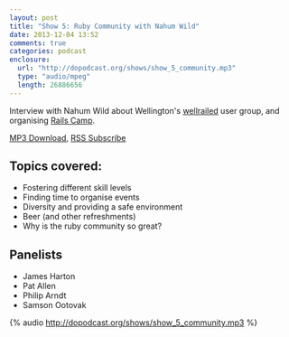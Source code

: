 ```yaml
---
layout: post
title: "Show 5: Ruby Community with Nahum Wild"
date: 2013-12-04 13:52
comments: true
categories: podcast
enclosure:
  url: "http://dopodcast.org/shows/show_5_community.mp3"
  type: "audio/mpeg"
  length: 26886656
---
```

Interview with Nahum Wild about Wellington's [wellrailed](http://www.meetup.com/wellrailed/) user group, and organising [Rails Camp](http://railscamps.com).

[MP3 Download](http://dopodcast.org/shows/show_5_community.mp3), [RSS Subscribe](http://dopodcast.org/rss.xml)

## Topics covered:
- Fostering different skill levels
- Finding time to organise events
- Diversity and providing a safe environment
- Beer (and other refreshments)
- Why is the ruby community so great?

## Panelists
- James Harton
- Pat Allen
- Philip Arndt
- Samson Ootovak

{% audio http://dopodcast.org/shows/show_5_community.mp3 %}
